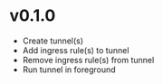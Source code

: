 # v0.1.0
- Create tunnel(s)
- Add ingress rule(s) to tunnel
- Remove ingress rule(s) from tunnel
- Run tunnel in foreground
